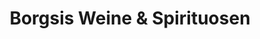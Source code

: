 ---
title: "Borgsis Weine & Spirituosen"
url: /neuburg-an-der-donau/borgsis-weine-und-spirituosen/
shop: Wein
---